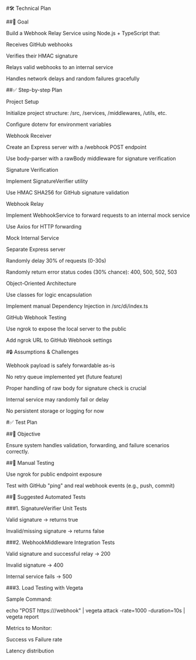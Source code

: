 #🛠️ Technical Plan

##🎯 Goal

Build a Webhook Relay Service using Node.js + TypeScript that:

Receives GitHub webhooks

Verifies their HMAC signature

Relays valid webhooks to an internal service

Handles network delays and random failures gracefully

##✅ Step-by-step Plan

Project Setup

Initialize project structure: /src, /services, /middlewares, /utils, etc.

Configure dotenv for environment variables

Webhook Receiver

Create an Express server with a /webhook POST endpoint

Use body-parser with a rawBody middleware for signature verification

Signature Verification

Implement SignatureVerifier utility

Use HMAC SHA256 for GitHub signature validation

Webhook Relay

Implement WebhookService to forward requests to an internal mock service

Use Axios for HTTP forwarding

Mock Internal Service

Separate Express server

Randomly delay 30% of requests (0-30s)

Randomly return error status codes (30% chance): 400, 500, 502, 503

Object-Oriented Architecture

Use classes for logic encapsulation

Implement manual Dependency Injection in /src/di/index.ts

GitHub Webhook Testing

Use ngrok to expose the local server to the public

Add ngrok URL to GitHub Webhook settings

#🔒 Assumptions & Challenges

Webhook payload is safely forwardable as-is

No retry queue implemented yet (future feature)

Proper handling of raw body for signature check is crucial

Internal service may randomly fail or delay

No persistent storage or logging for now

#✅ Test Plan

##🎯 Objective

Ensure system handles validation, forwarding, and failure scenarios correctly.

##🧪 Manual Testing

Use ngrok for public endpoint exposure

Test with GitHub "ping" and real webhook events (e.g., push, commit)

##🧰 Suggested Automated Tests

###1. SignatureVerifier Unit Tests

Valid signature → returns true

Invalid/missing signature → returns false

###2. WebhookMiddleware Integration Tests

Valid signature and successful relay → 200

Invalid signature → 400

Internal service fails → 500

###3. Load Testing with Vegeta

Sample Command:

echo "POST https://<ngrok-url>/webhook" | vegeta attack -rate=1000 -duration=10s | vegeta report

Metrics to Monitor:

Success vs Failure rate

Latency distribution